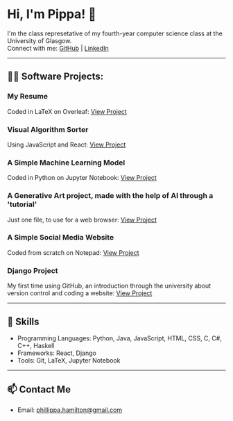 # Hi, I'm Pippa! 👋

I'm the class represetative of my fourth-year computer science class at the University of Glasgow.  
Connect with me: [GitHub](https://github.com/phillippa1) | [LinkedIn](https://www.linkedin.com/in/phillippa-hamilton)


---

## 👨‍💻 Software Projects:

### My Resume
Coded in LaTeX on Overleaf: [View Project](https://github.com/phillippa1/resume)

### Visual Algorithm Sorter
Using JavaScript and React: [View Project](https://github.com/phillippa1/algorithmSort)

### A Simple Machine Learning Model
Coded in Python on Jupyter Notebook: [View Project](https://github.com/phillippa1/simple-ml-model)

### A Generative Art project, made with the help of AI through a 'tutorial'
Just one file, to use for a web browser: [View Project](https://github.com/phillippa1/GenerativeArtGallery)

### A Simple Social Media Website
Coded from scratch on Notepad: [View Project](https://github.com/phillippa1/PIppaBook)

### Django Project
My first time using GitHub, an introduction through the university about version control and coding a website: [View Project](https://github.com/phillippa1/tango_with_django_project)

---

## 🌟 Skills
- Programming Languages: Python, Java, JavaScript, HTML, CSS, C, C#, C++, Haskell
- Frameworks: React, Django
- Tools: Git, LaTeX, Jupyter Notebook

---

## 📫 Contact Me

- Email: [phillippa.hamilton@gmail.com](phillippa.hamilton@gmail.com)
